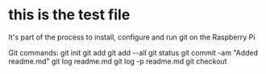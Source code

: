 # this is the test file 
It's part of the process to install, configure and run git on the Raspberry Pi

Git commands:
git init
git add <filename>
git add --all
git status
git commit -am "Added readme.md"
git log readme.md
git log -p readme.md
git checkout <hash> <filename>

